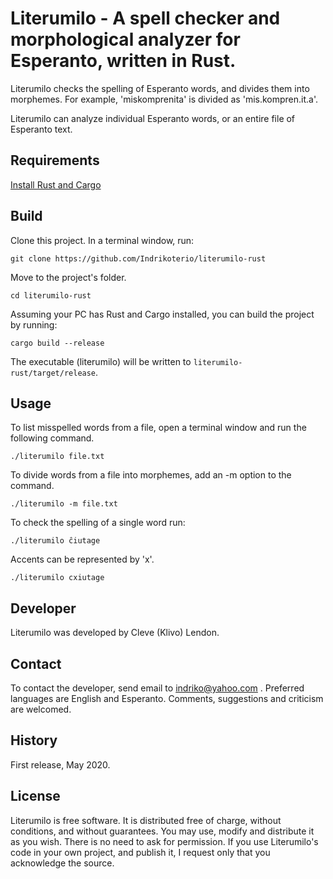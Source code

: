 # Literumilo - A spell checker and morphological analyzer for Esperanto, written in Rust.

Literumilo checks the spelling of Esperanto words, and divides them into morphemes.
For example, 'miskomprenita' is divided as 'mis.kompren.it.a'.

Literumilo can analyze individual Esperanto words, or an entire file of Esperanto text.

## Requirements

[Install Rust and Cargo](https://doc.rust-lang.org/cargo/getting-started/installation.html)

## Build

Clone this project. In a terminal window, run:

```
git clone https://github.com/Indrikoterio/literumilo-rust
```

Move to the project's folder.

```
cd literumilo-rust
```

Assuming your PC has Rust and Cargo installed, you can build the project by  running:

```
cargo build --release
```

The executable (literumilo) will be written to `literumilo-rust/target/release`.

## Usage

To list misspelled words from a file, open a terminal window and run the following command.

```
./literumilo file.txt
```

To divide words from a file into morphemes, add an -m option to the command.

```
./literumilo -m file.txt
```

To check the spelling of a single word run:

```
./literumilo ĉiutage
```

Accents can be represented by 'x'.

```
./literumilo cxiutage
```

## Developer

Literumilo was developed by Cleve (Klivo) Lendon.

## Contact

To contact the developer, send email to indriko@yahoo.com . Preferred languages are English and Esperanto. Comments, suggestions and criticism are welcomed.

## History

First release, May 2020.

## License

Literumilo is free software. It is distributed free of charge, without conditions, and without guarantees. You may use, modify and distribute it as you wish. There is no need to ask for permission. If you use Literumilo's code in your own project, and publish it, I request only that you acknowledge the source.
